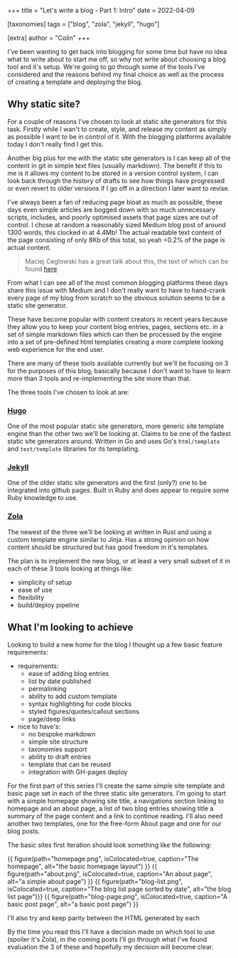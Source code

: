 +++
title = "Let's write a blog - Part 1: Intro"
date = 2022-04-09

[taxonomies]
tags = ["blog", "zola", "jekyll", "hugo"]

[extra]
author = "Colin"
+++

I've been wanting to get back into blogging for some time but have no idea what to write about to start me off, so why not write about choosing a blog tool and it's setup. We're going to go through some of the tools I've considered and the reasons behind my final choice as well as the process of creating a template and deploying the blog.

<!-- more -->

## Why static site?

For a couple of reasons I've chosen to look at static site generators for this task. Firstly while I wan't to create, style, and release my content as simply as possible I want to be in control of it. With the blogging platforms available today I don't really find I get this. 

Another big plus for me with the static site generators is I can keep all of the content in git in simple text files (usually markdown). The benefit if this to me is it allows my content to be stored in a version control system, I can look back through the history of drafts to see how things have progressed or even revert to older versions if I go off in a direction I later want to revise. 

I've always been a fan of reducing page bloat as much as possible, these days even simple articles are bogged down with so much unnecessary scripts, includes, and poorly optimised assets that page sizes are out of control. I chose at random a reasonably sized Medium blog post of around 1300 words, this clocked in at 4.4Mb! The actual readable text content of the page consisting of only 8Kb of this total, so yeah <0.2%  of the page is actual content.

> Maciej Ceglowski has a great talk about this, the text of which can be found [here](https://idlewords.com/talks/website_obesity.htm)

From what I can see all of the most common blogging platforms these days share this issue with Medium and I don't really want to have to hand-crank every page of my blog from scratch so the obvious solution seems to be a static site generator.

These have become popular with content creators in recent years because they allow you to keep your content blog entries, pages, sections etc. in a set of simple markdown files which can then be processed by the engine into a set of pre-defined html templates creating a more complete looking web experience for the end user. 

There are many of these tools available currently but we'll be focusing on 3 for the purposes of this blog, basically because I don't want to have to learn more than 3 tools and re-implementing the site more than that.

The three tools I've chosen to look at are:

### [Hugo](https://gohugo.io/)

One of the most popular static site generators, more generic site template engine than the other two we'll be looking at. Claims to be one of the fastest static site generators around. Written in Go and uses Go's `html/template` and `text/template` libraries for its templating.

### [Jekyll](https://jekyllrb.com/)

One of the older static site generators and the first (only?) one to be integrated into github pages. Built in Ruby and does appear to require some Ruby knowledge to use.

### [Zola](https://www.getzola.org/)

The newest of the three we'll be looking at written in Rust and using a custom template engine similar to Jinja. Has a strong opinion on how content should be structured but has good freedom in it's templates.


The plan is to implement the new blog, or at least a very small subset of it in each of these 3 tools  looking at things like: 

* simplicity of setup
* ease of use
* flexibility
* build/deploy pipeline

## What I'm looking to achieve 

Looking to build a new home for the blog I thought up a few basic feature requirements:

* requirements:
    * ease of adding blog entries
    * list by date published
    * permalinking
    * ability to add custom template
    * syntax highlighting for code blocks
    * styled figures/quotes/callout sections
    * page/deep links
* nice to have's:
    * no bespoke markdown
    * simple site structure
    * taxonomies support
    * ability to draft entries
    * template that can be reused
    * integration with GH-pages deploy

For the first part of this series I'll create the same simple site template and basic page set in each of the three static site generators. I'm going to start with a simple homepage showing site title, a navigations section linking to homepage and an about page, a list of two blog entries showing title a summary of the page content and a link to continue reading. I'll also need another two templates, one for the free-form About page and one for our blog posts. 

The basic sites first iteration should look something like the following:

{{ figure(path="homepage.png", isColocated=true, caption="The homepage", alt="the basic homepage layout") }}
{{ figure(path="about.png", isColocated=true, caption="An about page", alt="a simple about page") }}
{{ figure(path="blog-list.png", isColocated=true, caption="The blog list page sorted by date", alt="the blog list page")}}
{{ figure(path="blog-page.png", isColocated=true, caption="A basic post page", alt="a basic post page") }}

I'll also try and keep parity between the HTML generated by each 

By the time you read this I'll have a decision made on which tool to use (spoiler it's Zola), in the coming posts I'll go through what I've found evaluation the 3 of these and hopefully my decision will become clear.